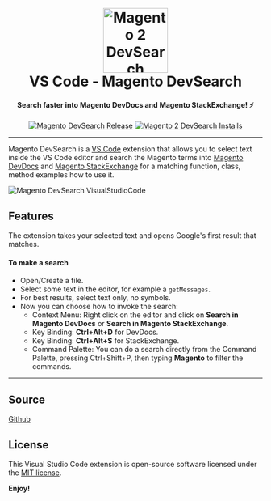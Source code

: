<h1 align="center">
  <br>
    <img src="https://cdn.rawgit.com/rafaelstz/VSCode-Magento-DevSearch/master/images/icon.png" alt="Magento 2 DevSearch" width="128" height="128">
  <br>
  VS Code - Magento DevSearch
  <br>
</h1>

<h4 align="center">Search faster into Magento DevDocs and Magento StackExchange! ⚡️</h4>

<p align="center">  
  <a href="https://github.com/rafaelstz/VSCode-Magento-DevSearch/releases"><img src="https://img.shields.io/github/release/rafaelstz/VSCode-Magento-DevSearch.svg" alt="Magento DevSearch Release"></a>
  <a href="https://marketplace.visualstudio.com/items?itemName=rafaelcgstz.magento-devsearch">
    <img src="http://vsmarketplacebadge.apphb.com/installs-short/rafaelcgstz.magento-devsearch.svg" alt="Magento 2 DevSearch Installs">
  </a> 
</p>

----

Magento DevSearch is a [VS Code](https://code.visualstudio.com/) extension that allows you to select text inside the VS Code editor and search the Magento terms into [Magento DevDocs](https://devdocs.magento.com) and [Magento StackExchange](https://magento.stackexchange.com) for a matching function, class, method examples how to use it.

![Magento DevSearch VisualStudioCode](https://cdn.rawgit.com/rafaelstz/VSCode-Magento-DevSearch/master/images/MagentoDevSearch-VisualStudioCode.png)

## Features

The extension takes your selected text and opens Google's first result that matches.

#### To make a search

- Open/Create a file.
- Select some text in the editor, for example a  `getMessages`.
- For best results, select text only, no symbols.
- Now you can choose how to invoke the search:
  - Context Menu: Right click on the editor and click on **Search in Magento DevDocs** or **Search in Magento StackExchange**.
  - Key Binding: **Ctrl+Alt+D** for DevDocs.
  - Key Binding: **Ctrl+Alt+S** for StackExchange.
  - Command Palette: You can do a search directly from the Command Palette, pressing Ctrl+Shift+P, then typing **Magento** to filter the commands.

-----------------------------------------------------------------------------------------------------------

## Source

[Github](https://github.com/rafaelstz/VSCode-Magento-DevSearch)

## License

This Visual Studio Code extension is open-source software licensed under the [MIT license](http://opensource.org/licenses/MIT).

**Enjoy!**
